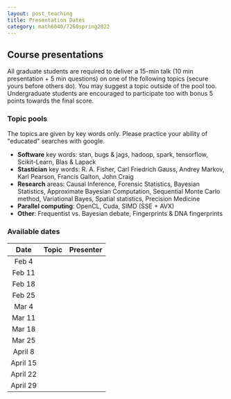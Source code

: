 ```yaml
---
layout: post_teaching
title: Presentation Dates
category: math6040/7260spring2022
---
```


## Course presentations

All graduate students are required to deliver a 15-min talk (10 min presentation + 5 min questions) on one of the following topics (secure yours before others do).  You may suggest a topic outside of the pool too.  Undergraduate students are encouraged to participate too with bonus 5 points towards the final score.

### Topic pools

The topics are given by key words only.  Please practice your ability of "educated" searches with google.

- **Software** key words: stan, bugs & jags, hadoop, spark, tensorflow, Scikit-Learn, Blas & Lapack
- **Stastician** key words: R. A. Fisher, Carl Friedrich Gauss, Andrey Markov, Karl Pearson, Francis Galton, John Craig
- **Research** areas: Causal Inference, Forensic Statistics, Bayesian Statistics, Approximate Bayesian Computation, Sequential Monte Carlo method, Variational Bayes, Spatial statistics, Precision Medicine
- **Parallel computing**: OpenCL, Cuda, SIMD (SSE + AVX)
- **Other**: Frequentist vs. Bayesian debate, Fingerprints & DNA fingerprints

### Available dates

|Date |Topic| Presenter|
|:---:|:---:|:---:|
|Feb 4|  | |
|Feb 11| |  |
|Feb 18|  ||
|Feb 25| |  |
|Mar 4 | | |
|Mar 11| | |
|Mar 18| | |
|Mar 25|  | |
|April 8| | |
|April 15|  | |
|April 22|  | |
|April 29| | |